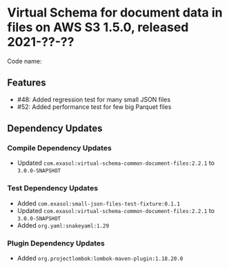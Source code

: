 # Virtual Schema for document data in files on AWS S3 1.5.0, released 2021-??-??

Code name:

## Features

* #48: Added regression test for many small JSON files
* #52: Added performance test for few big Parquet files

## Dependency Updates

### Compile Dependency Updates

* Updated `com.exasol:virtual-schema-common-document-files:2.2.1` to `3.0.0-SNAPSHOT`

### Test Dependency Updates

* Added `com.exasol:small-json-files-test-fixture:0.1.1`
* Updated `com.exasol:virtual-schema-common-document-files:2.2.1` to `3.0.0-SNAPSHOT`
* Added `org.yaml:snakeyaml:1.29`

### Plugin Dependency Updates

* Added `org.projectlombok:lombok-maven-plugin:1.18.20.0`
